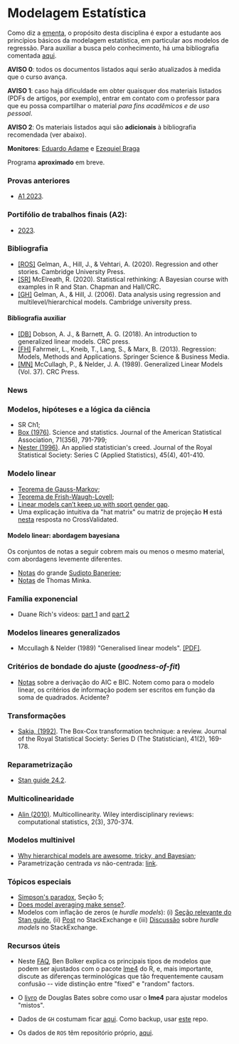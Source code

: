 # Modelagem Estatística

Como diz a [ementa](https://emap.fgv.br/disciplina/modelagem-estatistica-0), o propósito desta disciplina é expor a estudante aos princípios básicos da modelagem estatística, em particular aos modelos de regressão.
Para auxiliar a busca pelo conhecimento, há uma bibliografia comentada [aqui](https://github.com/maxbiostat/stats_modelling/blob/master/biblio/bibliografia_anotada.pdf). 

**AVISO 0**: todos os documentos listados aqui serão atualizados à medida que o curso avança.

**AVISO 1**: caso haja dificuldade em obter quaisquer dos materiais listados (PDFs de artigos, por exemplo), entrar em contato com o professor para que eu possa compartilhar o material _para fins acadêmicos e de uso pessoal_.

**AVISO 2**: Os materiais listados aqui são **adicionais** à bibliografia recomendada (ver abaixo).

**Monitores**: [Eduardo Adame](https://github.com/adamesalles) e [Ezequiel Braga](https://github.com/EzequielEBS)

Programa **aproximado** em breve.

### Provas anteriores
- [A1 2023](https://github.com/maxbiostat/stats_modelling/blob/master/provas/PDF/P1_ModEst_BSc_2023_solucoes.pdf).

### Portifólio de trabalhos finais (A2):
- [2023](https://github.com/maxbiostat/A2_StatMod_2023).

### Bibliografia

- [[ROS]](https://avehtari.github.io/ROS-Examples/) Gelman, A., Hill, J., & Vehtari, A. (2020). Regression and other stories. Cambridge University Press.
- [[SR]](https://xcelab.net/rm/statistical-rethinking/) McElreath, R. (2020). Statistical rethinking: A Bayesian course with examples in R and Stan. Chapman and Hall/CRC.
- [[GH]](http://www.stat.columbia.edu/~gelman/arm/) Gelman, A., & Hill, J. (2006). Data analysis using regression and multilevel/hierarchical models. Cambridge university press.

#### Bibliografia auxiliar
 - [[DB]](https://books.google.com.br/books?hl=en&lr=&id=AS_3DwAAQBAJ&oi=fnd&pg=PP1&ots=JbfEyj69P9&sig=XFYw6n60M1woXu5BmO047WujoG8&redir_esc=y#v=onepage&q&f=false) Dobson, A. J., & Barnett, A. G. (2018). An introduction to generalized linear models. CRC press.
 - [[FH]](https://link.springer.com/book/10.1007/978-3-662-63882-8) Fahrmeir, L., Kneib, T., Lang, S., & Marx, B. (2013). Regression: Models, Methods and Applications. Springer Science & Business Media.
 - [[MN]](https://www.utstat.toronto.edu/~brunner/oldclass/2201s11/readings/glmbook.pdf) McCullagh, P., & Nelder, J. A. (1989). Generalized Linear Models (Vol. 37). CRC Press.
   
### News

### Modelos, hipóteses e a lógica da ciência

- SR Ch1;
- [Box (1976)](https://www-sop.inria.fr/members/Ian.Jermyn/philosophy/writings/Boxonmaths.pdf). Science and statistics. Journal of the American Statistical Association, 71(356), 791-799;
- [Nester (1996)](http://www.sortie-nd.org/lme/Statistical%20Papers/Nester_1996.pdf). An applied statistician's creed. Journal of the Royal Statistical Society: Series C (Applied Statistics), 45(4), 401-410.

### Modelo linear
- [Teorema de Gauss-Markov](https://en.wikipedia.org/wiki/Gauss%E2%80%93Markov_theorem);
- [Teorema de Frish-Waugh-Lovell](https://en.wikipedia.org/wiki/Frisch%E2%80%93Waugh%E2%80%93Lovell_theorem);
- [Linear models can’t keep up with sport gender gap](https://www.nature.com/articles/432147c.pdf).
- Uma explicação intuitiva da "hat matrix" ou matriz de projeção **H** está [nesta](https://stats.stackexchange.com/questions/208242/hat-matrix-and-leverages-in-classical-multiple-regression) resposta no CrossValidated.

#### Modelo linear: abordagem bayesiana

Os conjuntos de notas a seguir cobrem mais ou menos o mesmo material, com abordagens levemente diferentes.

- [Notas](https://ams206-winter19-01.courses.soe.ucsc.edu/system/files/attachments/banerjee-bayesian-linear-model-details.pdf) do grande [Sudipto Banerjee](http://sudipto.bol.ucla.edu/);
- [Notas](https://tminka.github.io/papers/minka-linear.pdf) de Thomas Minka.  

### Família exponencial
- Duane Rich's videos: [part 1](https://youtu.be/xwM9XcnQ4Us) and [part 2](https://youtu.be/9EgkOn5mWcc) 

### Modelos lineares generalizados 
- Mccullagh & Nelder (1989) "Generalised linear models". [[PDF]](https://www.utstat.toronto.edu/~brunner/oldclass/2201s11/readings/glmbook.pdf).

### Critérios de bondade do ajuste (_goodness-of-fit_)
- [Notas](https://faculty.washington.edu/yenchic/19A_stat535/Lec7_model.pdf) sobre a derivação do AIC e BIC. Notem como para o modelo linear, os critérios de informação podem ser escritos em função da soma de quadrados. Acidente?

### Transformações

- [Sakia, (1992)](https://www.jstor.org/stable/pdf/2348250.pdf?casa_token=ln4GDMAaMSoAAAAA:5OeirJhCZbzi40n28k3FEUf-pDKYINa0uGxe0P4yWUGV2GxqgWlUzFuzTnDuK10GTj94USu_e51AbA5mBPzFqI-r_lPjGbcsxd6GBLclNu7SuR4taQ). The Box‐Cox transformation technique: a review. Journal of the Royal Statistical Society: Series D (The Statistician), 41(2), 169-178.

### Reparametrização

- [Stan guide 24.2](https://mc-stan.org/docs/stan-users-guide/reparameterizations.html).
 
### Multicolinearidade

- [Alin (2010)](https://wires.onlinelibrary.wiley.com/doi/pdf/10.1002/wics.84?casa_token=7thEddWWSnMAAAAA:xkd0kOKnD_MJ2653zgulIlXytF-JRAY51DxLYThv2B0-4o3XjnUSoqIu0E5J5Lo_XzlYOtzbcp51kA). Multicollinearity. Wiley interdisciplinary reviews: computational statistics, 2(3), 370-374.

### Modelos multinivel

- [Why hierarchical models are awesome, tricky, and Bayesian](https://twiecki.io/blog/2017/02/08/bayesian-hierchical-non-centered/);
- Parametrização centrada _vs_ não-centrada: [link](https://sjster.github.io/introduction_to_computational_statistics/docs/Production/Reparameterization.html).

### Tópicos especiais

- [Simpson's paradox](https://plato.stanford.edu/entries/paradox-simpson/), Seção 5; 
- [Does model averaging make sense?](https://atyre2.github.io/2017/06/16/rebutting_cade.html).
-  Modelos com inflação de zeros (e _hurdle models_): (i) [Seção relevante do Stan guide](https://mc-stan.org/docs/stan-users-guide/zero-inflated.html), (ii) [Post](https://stats.stackexchange.com/a/81854/387680) no StackExchange e (iii) [Discussão](https://stats.stackexchange.com/questions/320924/is-a-hurdle-model-really-one-model-or-just-two-separate-sequential-models) sobre _hurdle models_ no StackExchange.  

### Recursos úteis

- Neste [FAQ](http://bbolker.github.io/mixedmodels-misc/glmmFAQ.html#model-specification), Ben Bolker explica os principais tipos de modelos que podem ser ajustados com o pacote [lme4](https://cran.r-project.org/web/packages/lme4/index.html) do R, e, mais importante, discute as diferenças terminológicas que tão frequentemente causam confusão -- vide distinção entre "fixed" e "random" factors.

- O [livro](http://webcom.upmf-grenoble.fr/LIP/Perso/DMuller/M2R/R_et_Mixed/documents/Bates-book.pdf) de Douglas Bates sobre como usar o **lme4** para ajustar modelos "mistos".
- Dados de `GH` costumam ficar [aqui](http://www.stat.columbia.edu/~gelman/arm/). Como backup, usar [este](https://github.com/tjmahr/GelmanHill/tree/master/datasets) repo. 
- Os dados de `ROS` têm repositório próprio, [aqui](https://github.com/avehtari/ROS-Examples/tree/master). 
